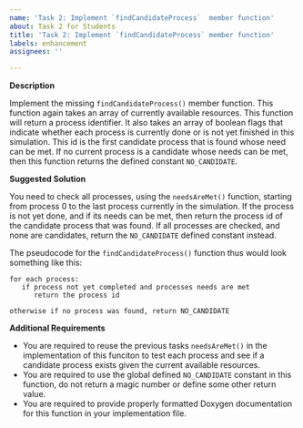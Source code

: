 ```yaml
---
name: 'Task 2: Implement `findCandidateProcess`  member function'
about: Task 2 for Students
title: 'Task 2: Implement `findCandidateProcess` member function'
labels: enhancement
assignees: ''

---
```


**Description**

Implement the missing `findCandidateProcess()` member function.  This
function again takes an array of currently available resources.  This
function will return a process identifier.  It also takes an array of
boolean flags that indicate whether each process is currently done or
is not yet finished in this simulation.  This id is the first
candidate process that is found whose need can be met.  If no current
process is a candidate whose needs can be met, then this function
returns the defined constant `NO_CANDIDATE`.

**Suggested Solution**

You need to check all processes, using the `needsAreMet()` function, starting from process 0 to
the last process currently in the simulation.  If the process is not yet done, and if its
needs can be met, then return the process id of the candidate process that was
found.  If all processes are checked, and none are candidates, return the
`NO_CANDIDATE` defined constant instead.

The pseudocode for the `findCandidateProcess()` function thus would
look something like this:

```
for each process:
   if process not yet completed and processes needs are met
      return the process id

otherwise if no process was found, return NO_CANDIDATE
```

**Additional Requirements**

- You are required to reuse the previous tasks `needsAreMet()` in the implementation
  of this funciton to test each process and see if a candidate process exists
  given the current available resources.
- You are required to use the global defined `NO_CANDIDATE` constant in this function,
  do not return a magic number or define some other return value.
- You are required to provide properly formatted Doxygen documentation for this
  function in your implementation file.

